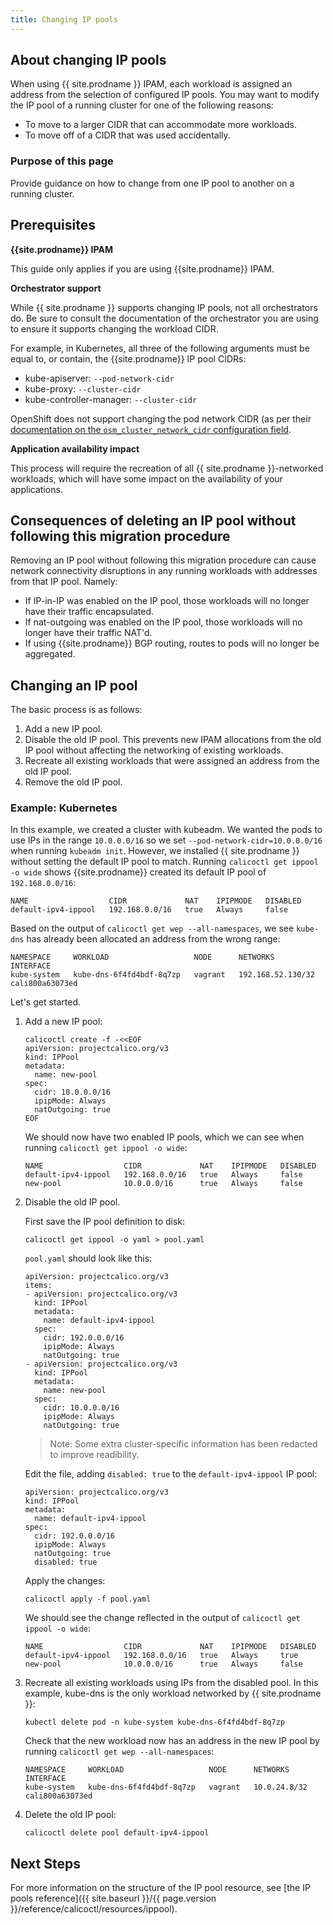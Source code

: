 ```yaml
---
title: Changing IP pools
---
```


## About changing IP pools

When using {{ site.prodname }} IPAM, each workload is assigned an address from the selection of configured IP pools.
You may want to modify the IP pool of a running cluster for one of the following reasons:
- To move to a larger CIDR that can accommodate more workloads.
- To move off of a CIDR that was used accidentally.

### Purpose of this page

Provide guidance on how to change from one IP pool to another on a running cluster.

## Prerequisites

**{{site.prodname}} IPAM**

This guide only applies if you are using {{site.prodname}} IPAM.

**Orchestrator support**

While {{ site.prodname }} supports changing IP pools, not all orchestrators do.
Be sure to consult the documentation of the orchestrator you are using to ensure it supports changing the workload CIDR.

For example, in Kubernetes, all three of the following arguments must be equal to, or contain, the {{site.prodname}} IP pool CIDRs:

- kube-apiserver: `--pod-network-cidr`
- kube-proxy: `--cluster-cidr`
- kube-controller-manager: `--cluster-cidr`

OpenShift does not support changing the pod network CIDR (as per their [documentation on the `osm_cluster_network_cidr` configuration field](https://docs.openshift.org/latest/install_config/install/advanced_install.html#configuring-cluster-variables).

**Application availability impact**

This process will require the recreation of all {{ site.prodname }}-networked workloads, which will have some impact on
the availability of your applications.

## Consequences of deleting an IP pool without following this migration procedure

Removing an IP pool without following this migration procedure can cause network connectivity disruptions in any running
workloads with addresses from that IP pool. Namely:

- If IP-in-IP was enabled on the IP pool, those workloads will no longer have their traffic encapsulated.
- If nat-outgoing was enabled on the IP pool, those workloads will no longer have their traffic NAT'd.
- If using {{site.prodname}} BGP routing, routes to pods will no longer be aggregated.

## Changing an IP pool

The basic process is as follows:

1. Add a new IP pool.
2. Disable the old IP pool. This prevents new IPAM allocations from the old IP pool without affecting the networking of existing workloads.
3. Recreate all existing workloads that were assigned an address from the old IP pool.
4. Remove the old IP pool.

### Example: Kubernetes

In this example, we created a cluster with kubeadm.  We wanted the pods to use IPs in the range
`10.0.0.0/16` so we set `--pod-network-cidr=10.0.0.0/16` when running `kubeadm init`.  However, we
installed {{ site.prodname }} without setting the default IP pool to match. Running `calicoctl get ippool -o wide` shows
{{site.prodname}} created its default IP pool of `192.168.0.0/16`:

```
NAME                  CIDR             NAT    IPIPMODE   DISABLED
default-ipv4-ippool   192.168.0.0/16   true   Always     false
```

Based on the output of `calicoctl get wep --all-namespaces`, we see `kube-dns` has already been allocated an address
from the wrong range:

```
NAMESPACE     WORKLOAD                   NODE      NETWORKS            INTERFACE
kube-system   kube-dns-6f4fd4bdf-8q7zp   vagrant   192.168.52.130/32   cali800a63073ed
```

Let's get started.

1. Add a new IP pool:

   ```
   calicoctl create -f -<<EOF
   apiVersion: projectcalico.org/v3
   kind: IPPool
   metadata:
     name: new-pool
   spec:
     cidr: 10.0.0.0/16
     ipipMode: Always
     natOutgoing: true
   EOF
   ```

   We should now have two enabled IP pools, which we can see when running `calicoctl get ippool -o wide`:

   ```
   NAME                  CIDR             NAT    IPIPMODE   DISABLED
   default-ipv4-ippool   192.168.0.0/16   true   Always     false
   new-pool              10.0.0.0/16      true   Always     false
   ```

2. Disable the old IP pool.

   First save the IP pool definition to disk:

       calicoctl get ippool -o yaml > pool.yaml

   `pool.yaml` should look like this:

   ```
   apiVersion: projectcalico.org/v3
   items:
   - apiVersion: projectcalico.org/v3
     kind: IPPool
     metadata:
       name: default-ipv4-ippool
     spec:
       cidr: 192.0.0.0/16
       ipipMode: Always
       natOutgoing: true
   - apiVersion: projectcalico.org/v3
     kind: IPPool
     metadata:
       name: new-pool
     spec:
       cidr: 10.0.0.0/16
       ipipMode: Always
       natOutgoing: true
   ```

   >Note: Some extra cluster-specific information has been redacted to improve
   readibility.

   Edit the file, adding `disabled: true` to the `default-ipv4-ippool` IP pool:

   ```
   apiVersion: projectcalico.org/v3
   kind: IPPool
   metadata:
     name: default-ipv4-ippool
   spec:
     cidr: 192.0.0.0/16
     ipipMode: Always
     natOutgoing: true
     disabled: true
   ```

   Apply the changes:

       calicoctl apply -f pool.yaml

   We should see the change reflected in the output of `calicoctl get ippool -o wide`:

   ```
   NAME                  CIDR             NAT    IPIPMODE   DISABLED
   default-ipv4-ippool   192.168.0.0/16   true   Always     true
   new-pool              10.0.0.0/16      true   Always     false
   ```

3. Recreate all existing workloads using IPs from the disabled pool.
   In this example, kube-dns is the only workload networked by {{ site.prodname }}:

   ```
   kubectl delete pod -n kube-system kube-dns-6f4fd4bdf-8q7zp
   ```

   Check that the new workload now has an address in the new IP pool by running `calicoctl get wep --all-namespaces`:

   ```
   NAMESPACE     WORKLOAD                   NODE      NETWORKS            INTERFACE
   kube-system   kube-dns-6f4fd4bdf-8q7zp   vagrant   10.0.24.8/32   cali800a63073ed
   ```

4. Delete the old IP pool:

   ```
   calicoctl delete pool default-ipv4-ippool
   ```

## Next Steps

For more information on the structure of the IP pool resource, see
[the IP pools reference]({{ site.baseurl }}/{{ page.version }}/reference/calicoctl/resources/ippool).
